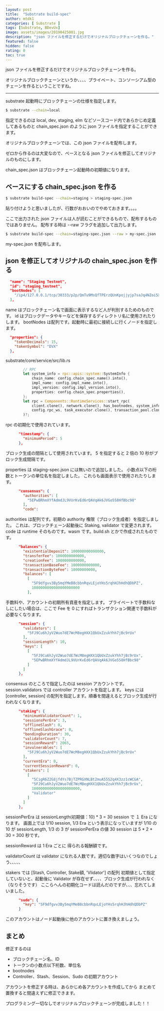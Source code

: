 ```yaml
---
layout: post
title:  "Substrate build-spec"
author: mtdk1
categories: [ Substrate ]
tags: [Substrate, BDevUx]
image: assets/images/20190425001.jpg
description: "json ファイルを修正するだけでオリジナルブロックチェーンを作る。"
featured: false
hidden: false
rating: 0
toc: true
---
```


json ファイルを修正するだけでオリジナルブロックチェーンを作る。

オリジナルブロックチェーンというか、、、、プライベート、コンソーシアム型のチェーンを作るということですね。

---

substrate 起動時にブロックチェーンの仕様を指定します。

```bash
$ substrate --chain=local
```

指定できるのは local, dev, staging, elm などソースコード内であらかじめ定義してあるものと
chain_spec.json のように json ファイルを指定することができます。

オリジナルブロックチェーンでは、この json ファイルを配布します。

ゼロから作るのは大変なので、ベースとなる json ファイルを修正してオリジナルのものにします。

chain_spec.json はブロックチェーン起動時の初期値になります。

## ベースにする chain_spec.json を作る

```bash
$ substrate build-spec --chain=staging > staging-spec.json
```

貼り付けようと思いましたが、行数がおおいのでやめておきます。。。。

ここで出力された json ファイルは人が読むことができるもので、配布するものではありません。
配布する時は --raw フラグを追加して出力します。

```bash
$ substrate build-spec --chain=staging-spec.json --raw > my-spec.json
```

my-spec.json を配布します。

## json を修正してオリジナルの chain_spec.json を作る

```json
  "name": "Staging Testnet",
  "id": "staging_testnet",
  "bootNodes": [
    "/ip4/127.0.0.1/tcp/30333/p2p/QmTu9MsQfTPErzQUnKpojjyjp7saJq4NZoi5XAACA19TyC"
  ],
```

name はブロックチェーン名で画面に表示するなど人が判別するためのものです。
id はブロックデータやキーなどを保存するディレクトリ名に使用されたりします。
bootNodes は配列です。起動時に最初に接続しに行くノードを指定します。

```json
  "properties": {
    "tokenDecimals": 15,
    "tokenSymbol": "DVX"
  },
```

substrate/core/service/src/lib.rs

```rust
		// RPC
		let system_info = rpc::apis::system::SystemInfo {
			chain_name: config.chain_spec.name().into(),
			impl_name: config.impl_name.into(),
			impl_version: config.impl_version.into(),
			properties: config.chain_spec.properties(),
		};
		let rpc = Components::RuntimeServices::start_rpc(
			client.clone(), network.clone(), has_bootnodes, system_info, config.rpc_http,
			config.rpc_ws, task_executor.clone(), transaction_pool.clone(),
		)?;

```
rpc の初期化で使用されています。


```json
      "timestamp": {
        "minimumPeriod": 5
      },
```

ブロック生成の間隔として使用されています。
5 を指定すると 2 倍の 10 秒がブロック生成間隔です。

properties は staging-spec.json には無いので追加しました。
小数点以下の桁数とトークンの単位名を指定しました。
これらも画面表示で使用されたりします。

```json
      "consensus": {
        "authorities": [
          "5EPwBRhmXYfAdmdJL9VUrKvEd6rQAVqAk6JVGo558HfBbc98"
        ],
        "code": 
```

authorities は配列です。初期の authority 権限（ブロック生成者）を指定しました。
これは、ブロックチェーン起動後に Staking, validator で変更されます。
code は runtime そのものです。wasm です。build.sh とかで作成されたものです。


```json
      "balances": {
        "existentialDeposit": 100000000000000,
        "transferFee": 1000000000000,
        "creationFee": 1000000000000,
        "transactionBaseFee": 1000000000000,
        "transactionByteFee": 10000000000,
        "balances": [
          [
            "5F9dfgvv3By5mqYMeB8cbbnRqvLEjoYHs5rqhHJhHdhQDbPZ",
            1000000000000000000000
          ],
```
手数料や、アカウントの初期所有資産を指定します。
プライベートで手数料なしにしたい場合は、ここで Fee を 0 にすればトランザクション関連で手数料が必要なくなります。

```json
      "session": {
        "validators": [
          "5FJ9Cu6hJyV2Wuo7dE7WcM8egHXX1QbUxZzukYhh7jBc9rUx"
        ],
        "sessionLength": 10,
        "keys": [
          [
            "5FJ9Cu6hJyV2Wuo7dE7WcM8egHXX1QbUxZzukYhh7jBc9rUx",
            "5EPwBRhmXYfAdmdJL9VUrKvEd6rQAVqAk6JVGo558HfBbc98"
          ]
        ]
      },
```
consensus のところで指定したのは session アカウントです。
session.validators では controller アカウントを指定します。
keys には [controller, session] の配列を指定します。順番を間違えるとブロック生成が行われなくなります。

```json
      "staking": {
        "minimumValidatorCount": 1,
        "sessionsPerEra": 3,
        "offlineSlash": 0,
        "offlineSlashGrace": 0,
        "bondingDuration": 30,
        "validatorCount": 7,
        "sessionReward": 2065,
        "invulnerables": [
          "5FJ9Cu6hJyV2Wuo7dE7WcM8egHXX1QbUxZzukYhh7jBc9rUx"
        ],
        "currentEra": 0,
        "currentSessionReward": 0,
        "stakers": [
          [
            "5CigR6Z2G8jfdYs7BjTZPRGXNLBt2muA55S2q4X3zz1cWCGA",
            "5FJ9Cu6hJyV2Wuo7dE7WcM8egHXX1QbUxZzukYhh7jBc9rUx",
            1000000000000000000000,
            "Validator"
          ]
        ]
      },
```
sessionPerEra は sessionLength(初期値：10) * 3 = 30 session で １ Era になります。
画面上では 1/10 session,  1/3 Era という表示になっていますが
1/10 の 10 が sessionLength, 1/3 の 3 が sessionPerEra の値
30 session は 5 * 2 * 30 = 300 秒です。

sessionReward は 1 Era ごとに 得られる報酬額です。

validatorCount は validator になれる人数です。適切な数字はいくつなのでしょう、、、、、

stakers では
[Stash, Controller, Stake額, 'Vlidator'] の配列
初期値として指定していないと、起動後に Validator が存在せず、、、、ブロック生成が行われなく（なりそうです）
ここらへんの初期化コードは読んだのですが、、、忘れてしまいました。

```json
      "sudo": {
        "key": "5F9dfgvv3By5mqYMeB8cbbnRqvLEjoYHs5rqhHJhHdhQDbPZ"
      }
```

このアカウントはノード起動後に他のアカウントに置き換えましょう。

## まとめ

修正するのは
- ブロックチェーン名、ID
- トークンの小数点以下桁数、単位名
- bootnodes
- Controller、Stash、Session、Sudo の初期アカウント

アカウントを修正する時は、あらかじめ各アカウントを作成してから
まとめて置換すると間違えずに修正できます。

プログラミング一切なしでオリジナルブロックチェーンが完成しました！！



